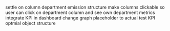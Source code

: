 settle on column department emission structure
make columns clickable so user can click on department column and see own department metrics
integrate KPI in dashboard
change graph placeholder to actual
test KPI optmial object structure
